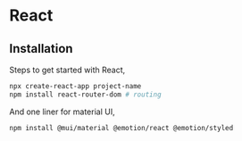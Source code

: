 # React

## Installation

Steps to get started with React,

```bash
npx create-react-app project-name
npm install react-router-dom # routing
```

And one liner for material UI,

```bash
npm install @mui/material @emotion/react @emotion/styled

